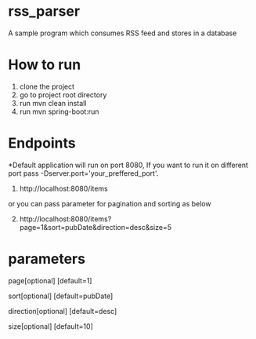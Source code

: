 # rss_parser
A sample program which consumes RSS feed and stores in a database

# How to run
1. clone the project
2. go to project root directory
3. run mvn clean install
4. run mvn spring-boot:run

# Endpoints
*Default application will run on port 8080, If you want to run it on different port pass -Dserver.port='your_preffered_port'.

1. http://localhost:8080/items

or you can pass parameter for pagination and sorting as below

2. http://localhost:8080/items?page=1&sort=pubDate&direction=desc&size=5

# parameters
page[optional] [default=1]

sort[optional] [default=pubDate]

direction[optional] [default=desc]

size[optional] [default=10]



